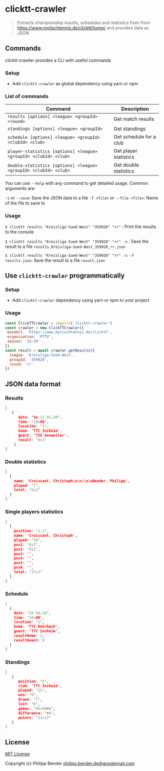 # clicktt-crawler
> Extracts championship results, schedules and statistics from from https://www.mytischtennis.de/clicktt/home/ and provides data as JSON

## Commands

clicktt-crawler provides a CLI with useful commands

### Setup

- Add `clicktt-crawler` as global dependency using yarn or npm

### List of commands

| Command | Description |
| --- | --- |
| `results [options] <league> <groupId> <round>` | Get match results |
| `standings [options] <league> <groupId>` | Get standings |
| `schedule [options] <league> <groupId> <clubId> <club>` | Get schedule for a club |
| `player-statistics [options] <league> <groupId> <clubId> <club>` | Get player statistics |
| `double-statistics [options] <league> <groupId> <clubId> <club>` | Get double statistics |


You can use `--help` with any command to get detailed usage. Common arguments are:

`-s` or `--save`: Save the JSON data to a file
`-f <file>` or `--file <file>`: Name of the file to save to

### Usage

`$ clicktt results "Kreisliga-Sued-West" "359928" "rr"` : Print the results to the console

`$ clicktt results "Kreisliga-Sued-West" "359928" "rr" -s` : Save the result to a file `results_Kreisliga-Sued-West_359928_rr.json`

`$ clicktt results "Kreisliga-Sued-West" "359928" "rr" -s -f results.json`: Save the result to a file `result.json`

## Use `clicktt-crawler` programmatically

### Setup

- Add `clicktt-crawler` dependency using yarn or npm to your project

### Usage

```javascript
const ClickTTCrawler = require('clicktt-crawler')
const crawler = new ClickTTCrawler({
 baseUrl: 'https://www.mytischtennis.de/clicktt',
 organisation: 'PTTV',
 season: '19-20'
})
const result = await crawler.getResults({
  league: 'Kreisliga-Sued-West',
  groupId: '359928',
  round: 'rr'
})
```

## JSON data format

### Results

```json
[
   {
      date: 'So 12.01.20',
      time: '10:00',
      location: '1',
      home: 'TTC Insheim',
      guest: 'TSV Annweiler',
      result: '9:1'
    }
]
```

### Double statistics

```json
[
  {
    name: 'Croissant, Christoph\n\n/\n\nBender, Philipp',
    played: '7',
    total: '6:2'
  }
]
```

### Single players statistics

```json
[
  {
    position: '1.1',
    name: 'Croissant, Christoph',
    played: '10',
    pos1: '8:2',
    pos2: '9:1',
    pos3: '',
    pos4: '',
    pos5: '',
    pos6: '',
    total: '17:3'
  }
]
```


### Schedule

```json
[
  {
    date: '24.04.20',
    time: '20:00',
    location: '1',
    home: 'TTC Rohrbach',
    guest: 'TTC Insheim',
    resultHome: 3,
    resultGuest: 9
  }
]
```

### Standings

```json
[
   {
      position: '6',
      club: 'TTC Insheim',
      played: '15',
      won: '6',
      drawn: '1',
      lost: '8',
      games: '96:90+6',
      difference: '+6',
      points: '13:17'
   }
]
```
  
## License

[MIT License](./LICENSE)

Copyright (c) Philipp Bender <philipp.bender.de@googlemail.com>
